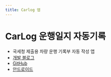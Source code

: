 ```yaml
---
title: Carlog 앱
---
```


# 	CarLog 운행일지 자동기록

- 국세청 제출용 차량 운행 기록부 자동 작성 앱
- [개발 블로그](https://blog.naver.com/PostList.nhn?blogId=henasys&from=postList&categoryNo=10)
- [GitHub](https://github.com/henasys/car-log)
- [안드로이드](https://play.google.com/store/apps/details?id=com.henasys.app.carlog)
